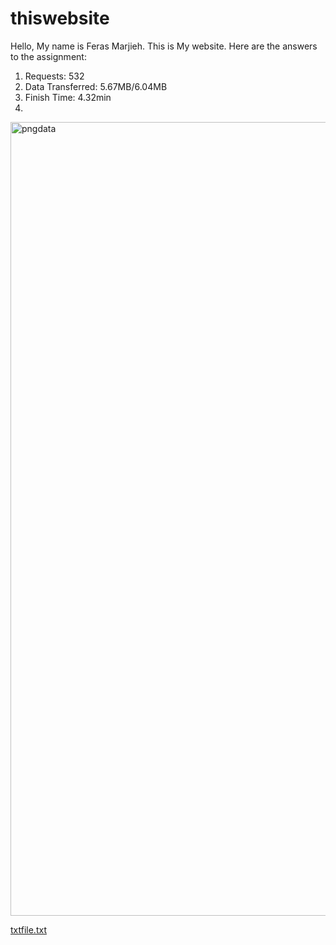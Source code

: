# thiswebsite

Hello, My name is Feras Marjieh.
This is My website.
Here are the answers to the assignment: 
1. Requests: 532
2. Data Transferred: 5.67MB/6.04MB
3. Finish Time: 4.32min
4. 
<img width="1270" alt="pngdata" src="https://github.com/user-attachments/assets/fb7fe5c8-1e4b-46da-9bbd-6adfc406462c">

[txtfile.txt](https://github.com/user-attachments/files/17758870/txtfile.txt)
